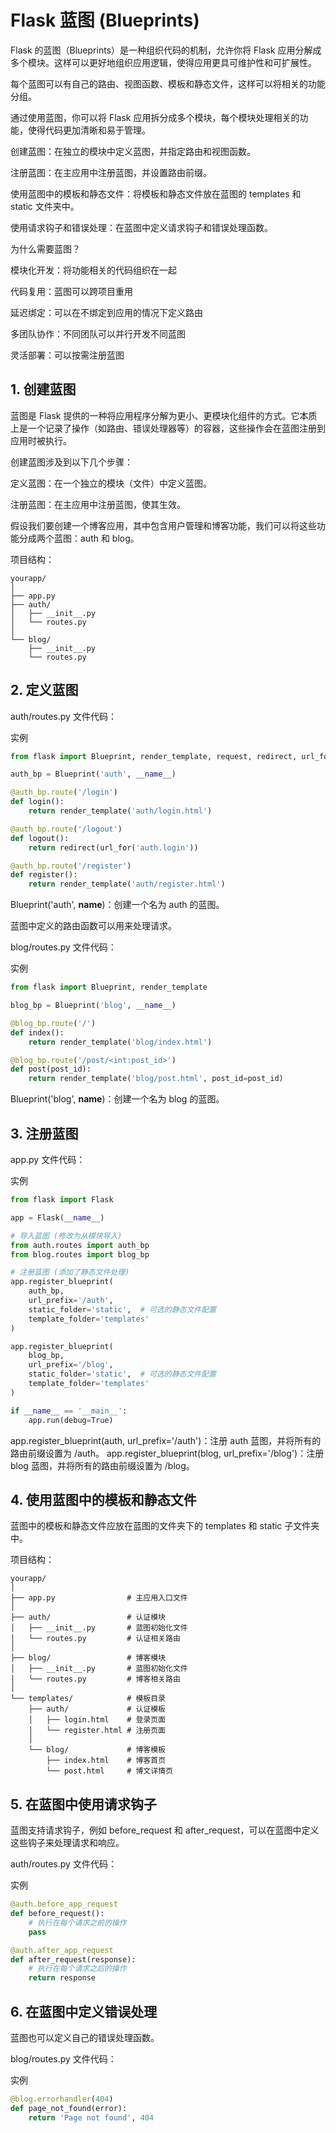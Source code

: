 # Flask 蓝图 (Blueprints)
Flask 的蓝图（Blueprints）是一种组织代码的机制，允许你将 Flask 应用分解成多个模块。这样可以更好地组织应用逻辑，使得应用更具可维护性和可扩展性。

每个蓝图可以有自己的路由、视图函数、模板和静态文件，这样可以将相关的功能分组。

通过使用蓝图，你可以将 Flask 应用拆分成多个模块，每个模块处理相关的功能，使得代码更加清晰和易于管理。

创建蓝图：在独立的模块中定义蓝图，并指定路由和视图函数。

注册蓝图：在主应用中注册蓝图，并设置路由前缀。

使用蓝图中的模板和静态文件：将模板和静态文件放在蓝图的 templates 和 static 文件夹中。

使用请求钩子和错误处理：在蓝图中定义请求钩子和错误处理函数。

为什么需要蓝图？

模块化开发：将功能相关的代码组织在一起

代码复用：蓝图可以跨项目重用

延迟绑定：可以在不绑定到应用的情况下定义路由

多团队协作：不同团队可以并行开发不同蓝图

灵活部署：可以按需注册蓝图

## 1. 创建蓝图
蓝图是 Flask 提供的一种将应用程序分解为更小、更模块化组件的方式。它本质上是一个记录了操作（如路由、错误处理器等）的容器，这些操作会在蓝图注册到应用时被执行。

创建蓝图涉及到以下几个步骤：

定义蓝图：在一个独立的模块（文件）中定义蓝图。

注册蓝图：在主应用中注册蓝图，使其生效。

假设我们要创建一个博客应用，其中包含用户管理和博客功能，我们可以将这些功能分成两个蓝图：auth 和 blog。

项目结构：
```
yourapp/
│
├── app.py
├── auth/
│   ├── __init__.py
│   └── routes.py
│
└── blog/
    ├── __init__.py
    └── routes.py
```
## 2. 定义蓝图
auth/routes.py 文件代码：

实例
```python
from flask import Blueprint, render_template, request, redirect, url_for

auth_bp = Blueprint('auth', __name__)

@auth_bp.route('/login')
def login():
    return render_template('auth/login.html')

@auth_bp.route('/logout')
def logout():
    return redirect(url_for('auth.login'))

@auth_bp.route('/register')
def register():
    return render_template('auth/register.html')  
```
Blueprint('auth', __name__)：创建一个名为 auth 的蓝图。

蓝图中定义的路由函数可以用来处理请求。

blog/routes.py 文件代码：

实例
```python
from flask import Blueprint, render_template

blog_bp = Blueprint('blog', __name__)

@blog_bp.route('/')
def index():
    return render_template('blog/index.html')  

@blog_bp.route('/post/<int:post_id>')
def post(post_id):
    return render_template('blog/post.html', post_id=post_id)  
```
Blueprint('blog', __name__)：创建一个名为 blog 的蓝图。

## 3. 注册蓝图
app.py 文件代码：

实例
```python
from flask import Flask

app = Flask(__name__)

# 导入蓝图 (修改为从模块导入)
from auth.routes import auth_bp
from blog.routes import blog_bp

# 注册蓝图 (添加了静态文件处理)
app.register_blueprint(
    auth_bp,
    url_prefix='/auth',
    static_folder='static',  # 可选的静态文件配置
    template_folder='templates'
)

app.register_blueprint(
    blog_bp,
    url_prefix='/blog',
    static_folder='static',  # 可选的静态文件配置
    template_folder='templates'
)

if __name__ == '__main__':
    app.run(debug=True)
```
app.register_blueprint(auth, url_prefix='/auth')：注册 auth 蓝图，并将所有的路由前缀设置为 /auth。
app.register_blueprint(blog, url_prefix='/blog')：注册 blog 蓝图，并将所有的路由前缀设置为 /blog。
## 4. 使用蓝图中的模板和静态文件
蓝图中的模板和静态文件应放在蓝图的文件夹下的 templates 和 static 子文件夹中。

项目结构：
```
yourapp/
│
├── app.py                # 主应用入口文件
│
├── auth/                 # 认证模块
│   ├── __init__.py       # 蓝图初始化文件
│   └── routes.py         # 认证相关路由
│
├── blog/                 # 博客模块
│   ├── __init__.py       # 蓝图初始化文件
│   └── routes.py         # 博客相关路由
│
└── templates/            # 模板目录
    ├── auth/             # 认证模板
    │   ├── login.html    # 登录页面
    │   └── register.html # 注册页面
    │
    └── blog/             # 博客模板
        ├── index.html    # 博客首页
        └── post.html     # 博文详情页
```

## 5. 在蓝图中使用请求钩子
蓝图支持请求钩子，例如 before_request 和 after_request，可以在蓝图中定义这些钩子来处理请求和响应。

auth/routes.py 文件代码：

实例
```python
@auth.before_app_request
def before_request():
    # 执行在每个请求之前的操作
    pass

@auth.after_app_request
def after_request(response):
    # 执行在每个请求之后的操作
    return response
```
## 6. 在蓝图中定义错误处理
蓝图也可以定义自己的错误处理函数。

blog/routes.py 文件代码：

实例
```python
@blog.errorhandler(404)
def page_not_found(error):
    return 'Page not found', 404
```
